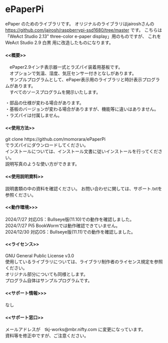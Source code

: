 # ePaperPi

ePaper のためのライブラリです。
オリジナルのライブラリはjairoshさんの
https://github.com/jairosh/raspberrypi-ssd1680/tree/master
です。
こちらは 「WeAct Studio 2.13" three-color e-paper display」用のものですが、
これを　WeAct Studio 2.9 白黒 用に改造したものになります。

<h4><<概要>></h4>
　ePaper2.9インチ表示器一式とラズパイ装着用基板です。 <br>
　オプションで気温、湿度、気圧センサー付きとなしがあります。<br>
　サンプルプログラムとして、ePaper表示用のライブラリと時計表示プログラムがあります。 <br>
　すべてのソースプログラムを開示いたします。 <br>

・部品の仕様が変わる場合があります。 <br>
・基板のバージョンが変わる場合がありますが、機能等に違いはありません。<br>
・ラズパイは付属しません。<br>

<h4><<使用方法>></h4>
git clone https://github.com/momorara/ePaperPi <br>
でラズパイにダウンロードしてください。<br>
インストールについては、インストール文書に従いインストールを行ってください。<br>
説明写真のような使い方ができます。<br>

<h4><<使用説明資料>></h4>
説明書類の中の資料を確認ください。
お問い合わせに関しては、サポート.txtを参照ください。<br>

<h4><<動作環境>>></h4>
2024/7/27 対応OS：Bullseye版(11.10)での動作を確認しました。<br>
2024/7/27 Pi5 BookWormでは動作確認できていません。<br>
2024/12/30 対応OS：Bullseye版(11.11)での動作を確認しました。<br>
  
<h4><<ライセンス>></h4>
GNU General Public License v3.0 <br>
使用しているライブラリについては、ライブラリ制作者のライセンス規定を参照ください。 <br>
オリジナル部分についても同様とします。 <br>
プログラム自体はサンプルプログラムです。 <br>

<h4><<サポート情報>>></h4>
なし

<h4><<サポート窓口>></h4>
  メールアドレスが　tkj-works@mbr.nifty.com に変更になっています。<br>
  資料等を修正中ですが、ご注意ください。<br>
